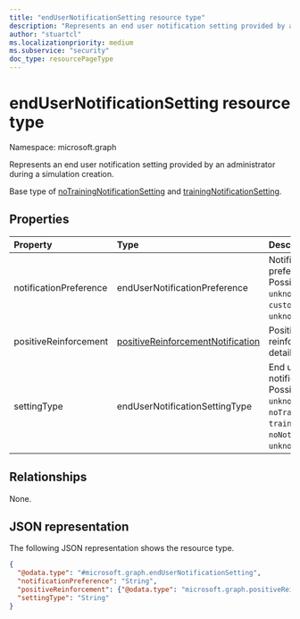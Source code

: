 ```yaml
---
title: "endUserNotificationSetting resource type"
description: "Represents an end user notification setting provided by an administrator during a simulation creation."
author: "stuartcl"
ms.localizationpriority: medium
ms.subservice: "security"
doc_type: resourcePageType
---
```


# endUserNotificationSetting resource type

Namespace: microsoft.graph

Represents an end user notification setting provided by an administrator during a simulation creation.

Base type of [noTrainingNotificationSetting](../resources/notrainingnotificationsetting.md) and [trainingNotificationSetting](../resources/trainingnotificationsetting.md).

## Properties

|Property|Type|Description|
|:---|:---|:---|
|notificationPreference|endUserNotificationPreference|Notification preference. Possible values are: `unknown`, `microsoft`, `custom`, `unknownFutureValue`.|
|positiveReinforcement|[positiveReinforcementNotification](../resources/positivereinforcementnotification.md)|Positive reinforcement detail.|
|settingType|endUserNotificationSettingType|End user notification type. Possible values are: `unknown`, `noTraining`, `trainingSelected`, `noNotification`, `unknownFutureValue`.|

## Relationships

None.

## JSON representation

The following JSON representation shows the resource type.
<!-- {
  "blockType": "resource",
  "@odata.type": "microsoft.graph.endUserNotificationSetting"
}
-->
``` json
{
  "@odata.type": "#microsoft.graph.endUserNotificationSetting",
  "notificationPreference": "String",
  "positiveReinforcement": {"@odata.type": "microsoft.graph.positiveReinforcementNotification"},
  "settingType": "String"
}
```
